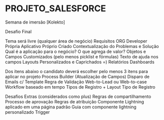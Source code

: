 # PROJETO_SALESFORCE
Semana de imersão [Kolekto]

Desafio Final

Tema será livre (qualquer área de negócio)
Requisitos
ORG Developer Própria
Aplicativo Próprio Criado
Contextualização do Problemas e Solução
Qual é a aplicação para o negócio? O que agrega de valor?
Objetos e Campos Customizados (pelo menos picklist e fórmulas)
Texto de ajuda nos campos
Layouts Personalizados e Caprichados =)
Relatórios
Dashboards

Dos itens abaixo o candidato deverá escolher pelo menos 3 itens para aplicar no projeto
Process Builder (Atualização de Campos)
Disparo de Emails c/ Template
Regra de Validação
Web-to-Lead ou Web-to-case
Workflow baseado em tempo
Tipos de Registro + Layout Tipo de Registro

Desafios Extras (considerados como plus)
Regras de compartilhamento
Processo de aprovação
Regras de atribuição
Componente Lightning aplicado em uma página padrão
Guia com componente lightning personalizado
Trigger

